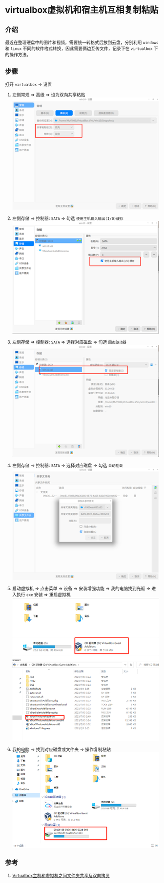 # virtualbox虚拟机和宿主机互相复制粘贴

## 介绍
最近在整理硬盘中的图片和视频，需要统一转格式后放到云盘，分别利用 `windows` 和 `linux` 不同的软件格式转换，因此需要俩边互传文件，记录下在 `virtualbox` 下的操作方法。

## 步骤
打开 `virtualbox` => 设置
1. 左侧常规 => 高级 => 设为双向共享粘贴
![设为双向共享粘贴](/Images/Linux/virtualbox虚拟机和宿主机互相复制粘贴/step_3.png "设为双向共享粘贴")

1. 左侧存储 => 控制器: `SATA` => 勾选 `使用主机输入输出(I/0)缓存`
![使用主机输入输出](/Images/Linux/virtualbox虚拟机和宿主机互相复制粘贴/step_4.png "使用主机输入输出")

1. 左侧存储 => 控制器: `SATA` => 选择对应磁盘 => 勾选 `固态驱动器`
![勾选'固态驱动器'](/Images/Linux/virtualbox虚拟机和宿主机互相复制粘贴/step_5.png "勾选'固态驱动器'")

1. 左侧存储 => 控制器: `SATA` => 选择对应磁盘 => 勾选 `自动挂载`
![自动挂载](/Images/Linux/virtualbox虚拟机和宿主机互相复制粘贴/step_6.png "自动挂载")
1. 启动虚拟机 => 点击菜单 => 设备 => 安装增强功能 => 我的电脑找到光驱 => 进入执行 `exe` 安装 => 重启虚拟机
![安装增强功能](/Images/Linux/virtualbox虚拟机和宿主机互相复制粘贴/step_1.png "安装增强功能")
![进入执行](/Images/Linux/virtualbox虚拟机和宿主机互相复制粘贴/step_2.png "进入执行")

1. 我的电脑 => 找到对应磁盘或文件夹 => 操作复制粘贴
![找到对应磁盘或文件夹](/Images/Linux/virtualbox虚拟机和宿主机互相复制粘贴/step_7.png "找到对应磁盘或文件夹")




## 参考
1. [Virtualbox主机和虚拟机之间文件夹共享及双向拷贝](https://www.zhangshengrong.com/p/pDXBO3z1Pd/ 'Virtualbox主机和虚拟机之间文件夹共享及双向拷贝')
